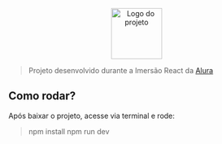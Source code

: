 <p align="center">
  <img alt="Logo do projeto" width="100px" src="https://user-images.githubusercontent.com/53409186/89138972-b66e5380-d513-11ea-9a36-57c819eb3c19.png" />
</p>

> Projeto desenvolvido durante a Imersão React da [Alura](https://github.com/imersao-alura/)

## Como rodar?
Após baixar o projeto, acesse via terminal e rode:

> npm install
> npm run dev

